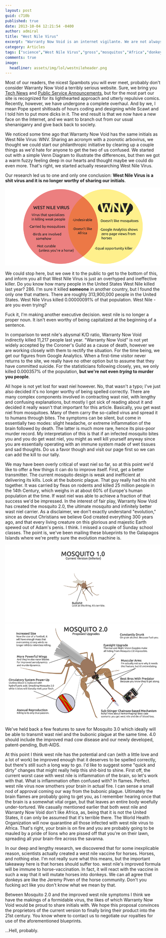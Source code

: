 ```yaml
---
layout: post
guid: c710b
published: true
date: 2013-10-04 12:21:54 -0400
author: admiral
title: "West Nile Virus"
excerpt: "Warranty Now Void is an internet vigilante. We are not always the hero you deserve, and honestly? We're almost never the hero you need, either. Today, against our better judgement (and also 3 very sternly worded court orders) we are going to take a hard look at West Nile Virus, or as we've affectionately taken to calling it - wast niel."
category: Articles
tags: ["science","West Nile Virus","gross","mosquitos","Africa","donkey dicks","zoonotic arbovirus","we are the only true WNV","death by WNV"]
comments: true 
image:
  headliner: assets/img/lol/westnileheader.png
---
```


Most of our readers, the nicest Spambots you will ever meet, probably don't consider Warranty Now Void a terribly serious website. Sure, we bring you [Tech News](https://warrantynowvoid.com/articles/2014/06/12/) and [Public Service Announcements](https://warrantynowvoid.com/articles/2014/01/28/), but for the most part our site is recognized for its lighthearted approach and utterly repulsive comics. Recently, however, we have undergone a complete overhaul. And by we, I mean Pope spent shitloads of hours coding and designing while Scawt and I told him to put more dicks in it. The end result is that we now have a new face on the Internet, and we want to branch out from our usual shenaniganry and give back back to society.

We noticed some time ago that Warranty Now Void has the same initials as West Nile Virus: WNV. Sharing an acronym with a zoonotic arbovirus, we thought we could start our philanthropic initiative by clearing up a couple things as we'd hate for anyone to get the two of us confused. We started out with a simple Venn Diagram to illustrate the differences, but then we got a warm fuzzy feeling deep in our hearts and thought maybe we could do even more. That's right, we started actually researching West Nile Virus.

Our research led us to one and only one conclusion: **West Nile Virus is a shit virus and it is no longer worthy of sharing our initials**.

![WNV vs WNV Venn Diagram](/assets/img/lol/westnilevenn.png)

We could stop here, but we owe it to the public to get to the bottom of this, and inform you all that West Nile Virus is just an overhyped and ineffective killer. Do you know how many people in the United States West Nile killed last year? 286. I'm sure it killed **someone** in another country, but I found the only one that matters. There are roughly 313,900,000 people in the United States. West Nile Virus killed 0.00000091% of that population. West Nile - are you even trying?

Fuck it, I'm making another executive decision. west nile is no longer a proper noun. It isn't even worthy of being capitalized at the beginning of a sentence.

In comparison to west nile's abysmal K/D ratio, Warranty Now Void indirectly killed 11,217 people last year. "Warranty Now Void" is not yet widely accepted by the Coroner's Guild as a cause of death, however we are working closely with them to rectify the situation. For the time being, we get our figures from Google Analytics. When a first-time visitor never returns to the site, we really have no other option but to assume that they have committed suicide. For the statisticians following closely, yes, we only killed 0.000357% of the population, **but we're not even _trying_ to murder you people**.

All hope is not yet lost for wast niel however. No, that wasn't a typo; I've just also decided it's no longer worthy of being spelled correctly. There are many complex components involved in contracting wast niel, with lengthy and confusing explanations, but mostly I got sick of reading about it and decided it really wasn't that important for this article. Basically, you get wast niel from mosquitoes. Many of them carry the so-called virus and spread it to humans through bites. The symptoms can be silent, but come in essentially two modes: slight headache, or extreme inflammation of the brain followed by death. The latter is much more rare, hence its piss-poor murder record. My interpretation of this is that if an infected mosquito bites you and you do get wast niel, you might as well kill yourself anyway since you are essentially operating with an immune system made of wet tissues and sad thoughts. Do us a favor though and visit our page first so we can can add the kill to our tally.

We may have been overly critical of wast niel so far, so at this point we'd like to offer a few things it can do to improve itself. First, get a better transmitter. The current mosquito design is weak and inefficient at delivering its kills. Look at the bubonic plague. That guy really had his shit together. It was carried by fleas on rodents and killed 25 million people in the 14th Century, which weighs in at about 60% of Europe's human population at the time. If wast niel was able to achieve a fraction of that success we'd be impressed. In the interest of fair play, Warranty Now Void has created the mosquito 2.0, the ultimate mosquito and infinitely better wast niel carrier. As a disclaimer, we don't exactly understand "evolution," since as devout Christians we believe God created everything 300 years ago, and that every living creature on this glorious and majestic Earth spewed out of Adam's penis. I think. I missed a couple of Sunday school classes. The point is, we've been mailing these blueprints to the Galapagos Islands where we're pretty sure the evolution machine is.

![Mosquito 1.0 Is useless](/assets/img/lol/mosquitoone.png) ![Mosquito 2.0 Major Features](/assets/img/lol/mosquitotwodotoh.png)

We've held back a few features to save for Mosquito 3.0 which ideally will be able to transmit wast niel and the bubonic plague at the same time. 4.0 should include the improved mad cow disease and our newly developed, patent-pending, Butt-AIDS.

At this point I think west nile has the potential and can (with a little love and a lot of work) be improved enough that it deserves to be spelled correctly, but there's still such a long way to go. I'd like to suggest some "quick and dirty" changes that might really help this shit-bird to shine. First off, the current worst case with west nile is inflammation of the brain, so let's work with that. What is inflammation often confused with? In flames. Perfect. west nile virus now smothers your brain in actual fire. I can sense a small nod of approval coming our way from the bubonic plague. Ultimately the brain flames are probably going to get you, as I remember hearing once that the brain is a somewhat vital organ, but that leaves an entire body woefully under-tortured. We casually mentioned earlier that both west nile and Warranty Now Void don't like Africa, as, being that it is not the United States, it can only be assumed that it's terrible there. The World Health Organization will now quarantine all those infected with west nile virus to Africa. That's right, your brain is on fire and you are probably going to be mauled by a pride of lions who are pissed off that you're on their lawn, spreading all your brain-fire across the savanna.

In our deep and lengthy research, we discovered that for some inexplicable reason, scientists actually created a west nile vaccine for horses. Horses, and nothing else. I'm not really sure what this means, but the important takeaway here is that horses should suffer too. west nile's improved formula will be immune to horse-vaccination. In fact, it will react with the vaccine in such a way that it will mutate horses into donkeys. We can all agree that donkeys are like the Jeremy Piven of the horse community. Don't you fucking act like you don't know what we mean by that.

Between Mosquito 2.0 and the improved west nile symptoms I think we have the makings of a formidable virus, the likes of which Warranty Now Void would be proud to share initials with. We hope this proposal convinces the proprietors of the current version to finally bring their product into the 21st century. You know where to contact us to negotiate our royalties for use of the aforementioned blueprints.

...Hell, probably.